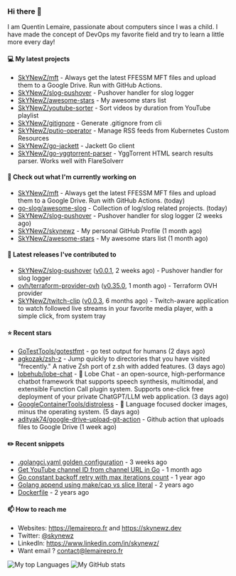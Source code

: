 ### Hi there 👋

I am Quentin Lemaire, passionate about computers since I was a child.
I have made the concept of DevOps my favorite field and try to learn a little more every day!

#### 💻 My latest projects


- [SkYNewZ/mft](https://github.com/SkYNewZ/mft) - Always get the latest FFESSM MFT files and upload them to a Google Drive. Run with GitHub Actions.
- [SkYNewZ/slog-pushover](https://github.com/SkYNewZ/slog-pushover) - Pushover handler for slog logger
- [SkYNewZ/awesome-stars](https://github.com/SkYNewZ/awesome-stars) - My awesome stars list
- [SkYNewZ/youtube-sorter](https://github.com/SkYNewZ/youtube-sorter) - Sort videos by duration from YouTube playlist
- [SkYNewZ/gitignore](https://github.com/SkYNewZ/gitignore) - Generate .gitignore from cli
- [SkYNewZ/putio-operator](https://github.com/SkYNewZ/putio-operator) - Manage RSS feeds from Kubernetes Custom Resources 
- [SkYNewZ/go-jackett](https://github.com/SkYNewZ/go-jackett) - Jackett Go client
- [SkYNewZ/go-yggtorrent-parser](https://github.com/SkYNewZ/go-yggtorrent-parser) - YggTorrent HTML search results parser. Works well with FlareSolverr

#### 👷 Check out what I'm currently working on


- [SkYNewZ/mft](https://github.com/SkYNewZ/mft) - Always get the latest FFESSM MFT files and upload them to a Google Drive. Run with GitHub Actions. (today)
- [go-slog/awesome-slog](https://github.com/go-slog/awesome-slog) - Collection of log/slog related projects. (today)
- [SkYNewZ/slog-pushover](https://github.com/SkYNewZ/slog-pushover) - Pushover handler for slog logger (2 weeks ago)
- [SkYNewZ/skynewz](https://github.com/SkYNewZ/skynewz) - My personal GitHub Profile (1 month ago)
- [SkYNewZ/awesome-stars](https://github.com/SkYNewZ/awesome-stars) - My awesome stars list (1 month ago)

#### 🚀 Latest releases I've contributed to


- [SkYNewZ/slog-pushover](https://github.com/SkYNewZ/slog-pushover) ([v0.0.1](https://github.com/SkYNewZ/slog-pushover/releases/tag/v0.0.1), 2 weeks ago) - Pushover handler for slog logger
- [ovh/terraform-provider-ovh](https://github.com/ovh/terraform-provider-ovh) ([v0.35.0](https://github.com/ovh/terraform-provider-ovh/releases/tag/v0.35.0), 1 month ago) - Terraform OVH provider
- [SkYNewZ/twitch-clip](https://github.com/SkYNewZ/twitch-clip) ([v0.0.3](https://github.com/SkYNewZ/twitch-clip/releases/tag/v0.0.3), 6 months ago) - Twitch-aware application to watch followed live streams in your favorite media player, with a simple click, from system tray

#### ⭐ Recent stars

- [GoTestTools/gotestfmt](https://github.com/GoTestTools/gotestfmt) - go test output for humans (2 days ago)
- [agkozak/zsh-z](https://github.com/agkozak/zsh-z) - Jump quickly to directories that you have visited &#34;frecently.&#34; A native Zsh port of z.sh with added features. (3 days ago)
- [lobehub/lobe-chat](https://github.com/lobehub/lobe-chat) - 🤖 Lobe Chat - an open-source, high-performance chatbot framework that supports speech synthesis, multimodal, and extensible Function Call plugin system. Supports one-click free deployment of your private ChatGPT/LLM web application. (3 days ago)
- [GoogleContainerTools/distroless](https://github.com/GoogleContainerTools/distroless) - 🥑  Language focused docker images, minus the operating system.   (5 days ago)
- [adityak74/google-drive-upload-git-action](https://github.com/adityak74/google-drive-upload-git-action) - Github action that uploads files to Google Drive (1 week ago)

#### ✏️ Recent snippets


- [.golangci.yaml golden configuration](https://gist.github.com/1298ddacb28d23738a9498509765baae) - 3 weeks ago
- [Get YouTube channel ID from channel URL in Go](https://gist.github.com/876c3fe69d7d84cf47510032194ff888) - 1 month ago
- [Go constant backoff retry with max iterations count](https://gist.github.com/69f09bb63ed1429557aa9121042531fa) - 1 year ago
- [Golang append using make/cap vs slice literal](https://gist.github.com/ebdcb5d1737bcabc66238d0818250f4b) - 2 years ago
- [Dockerfile](https://gist.github.com/0a0e1b32f91ea09efa1f5bdfef480b21) - 2 years ago

#### 📫 How to reach me

- Websites: https://lemairepro.fr and https://skynewz.dev
- Twitter: [@skynewz](https://twitter.com/skynewz)
- LinkedIn: https://www.linkedin.com/in/skynewz/
- Want email ? [contact@lemairepro.fr](mailto:contact@lemairepro.fr?subject=Contact%20from%20your%20Github%20Profile)

![My top Languages](https://github-readme-stats.vercel.app/api/top-langs/?username=skynewz&hide=javascript,html,css,typescript&layout=compact)
![My GitHub stats](https://github-readme-stats.vercel.app/api?username=skynewz&count_private=true&show_icons=true)

